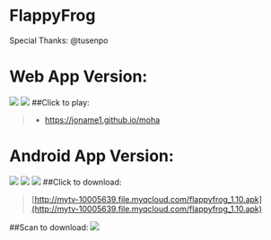 # FlappyFrog
Special Thanks:
@tusenpo

# Web App Version:
![](http://i2.buimg.com/572691/46375e30d1df38eb.jpg)
![](http://i2.buimg.com/572691/682afd3408f74e7c.jpg)
##Click to play:
>* https://joname1.github.io/moha

# Android App Version:
![](http://i2.buimg.com/572691/10c8a6338267f243.jpg)
![](http://i2.buimg.com/572691/f3df28d47aa88462s.jpg)
![](http://i2.buimg.com/572691/37ddddf25dde3692.jpg)
##Click to download:
>[http://mytv-10005639.file.myqcloud.com/flappyfrog_1.10.apk](http://mytv-10005639.file.myqcloud.com/flappyfrog_1.10.apk)

##Scan to download:
![](http://i2.buimg.com/572691/a9a88d14debfd0f5.png)
